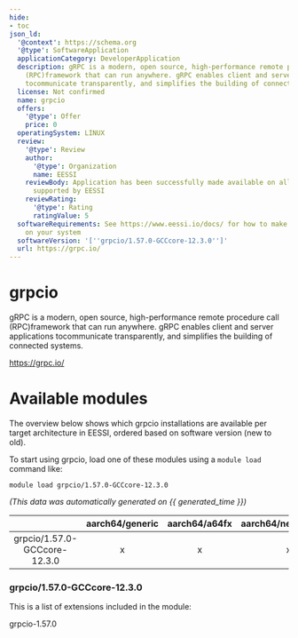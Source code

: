 ```yaml
---
hide:
- toc
json_ld:
  '@context': https://schema.org
  '@type': SoftwareApplication
  applicationCategory: DeveloperApplication
  description: gRPC is a modern, open source, high-performance remote procedure call
    (RPC)framework that can run anywhere. gRPC enables client and server applications
    tocommunicate transparently, and simplifies the building of connected systems.
  license: Not confirmed
  name: grpcio
  offers:
    '@type': Offer
    price: 0
  operatingSystem: LINUX
  review:
    '@type': Review
    author:
      '@type': Organization
      name: EESSI
    reviewBody: Application has been successfully made available on all architectures
      supported by EESSI
    reviewRating:
      '@type': Rating
      ratingValue: 5
  softwareRequirements: See https://www.eessi.io/docs/ for how to make EESSI available
    on your system
  softwareVersion: '[''grpcio/1.57.0-GCCcore-12.3.0'']'
  url: https://grpc.io/
---
```


grpcio
======


gRPC is a modern, open source, high-performance remote procedure call (RPC)framework that can run anywhere. gRPC enables client and server applications tocommunicate transparently, and simplifies the building of connected systems.

https://grpc.io/
# Available modules


The overview below shows which grpcio installations are available per target architecture in EESSI, ordered based on software version (new to old).

To start using grpcio, load one of these modules using a `module load` command like:

```shell
module load grpcio/1.57.0-GCCcore-12.3.0
```

*(This data was automatically generated on {{ generated_time }})*

| |aarch64/generic|aarch64/a64fx|aarch64/neoverse_n1|aarch64/neoverse_v1|aarch64/nvidia/grace|x86_64/generic|x86_64/amd/zen2|x86_64/amd/zen3|x86_64/amd/zen4|x86_64/intel/cascadelake|x86_64/intel/haswell|x86_64/intel/icelake|x86_64/intel/sapphirerapids|x86_64/intel/skylake_avx512|
| :---: | :---: | :---: | :---: | :---: | :---: | :---: | :---: | :---: | :---: | :---: | :---: | :---: | :---: | :---: |
|grpcio/1.57.0-GCCcore-12.3.0|x|x|x|x|x|x|x|x|x|x|x|x|x|x|


### grpcio/1.57.0-GCCcore-12.3.0

This is a list of extensions included in the module:

grpcio-1.57.0